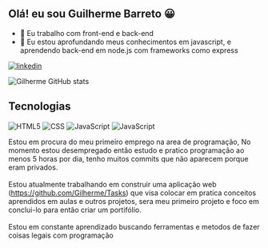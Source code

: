 ## Olá! eu sou Guilherme Barreto 😀

- 🔭 Eu trabalho com front-end e back-end
- 🌱 Eu estou aprofundando meus conhecimentos em javascript, e aprendendo back-end em node.js com frameworks como express

[![linkedin](https://img.shields.io/badge/LinkedIn-0077B5?style=for-the-badge&logo=linkedin&logoColor=white)](https://www.linkedin.com/in/guilherme-barreto-88aaa2175/)

![Gilherme GitHub stats](https://github-readme-stats.vercel.app/api?username=Gilherme&show_icons=true&theme=dracula)

## Tecnologias 

<div style="display: inline-block;" >
  <img align="center" alt="HTML5" src="https://img.shields.io/badge/HTML5-E34F26?style=for-the-badge&logo=html5&logoColor=white" />
  <img align="center" alt="CSS" src="https://img.shields.io/badge/CSS3-1572B6?style=for-the-badge&logo=css3&logoColor=white" />
  <img align="center" alt="JavaScript" src="https://img.shields.io/badge/JavaScript-F7DF1E?style=for-the-badge&logo=javascript&logoColor=black" />
  <img align="center" alt="JavaScript" src="https://img.shields.io/badge/Node.js-43853D?style=for-the-badge&logo=node.js&logoColor=white" />
</div><br>

Estou em procura do meu primeiro emprego na area de programação, No momento estou desempregado então estudo e pratico programação ao menos 5 horas por dia, tenho muitos commits que não aparecem porque eram privados. <br><br>
Estou atualmente trabalhando em construir uma aplicação web (https://github.com/Gilherme/Tasks) que visa colocar em pratica conceitos aprendidos em aulas e outros projetos, sera meu primeiro projeto e foco em conclui-lo para então criar um portifólio.<br><br>
Estou em constante aprendizado buscando ferramentas e metodos de fazer coisas legais com programação 
